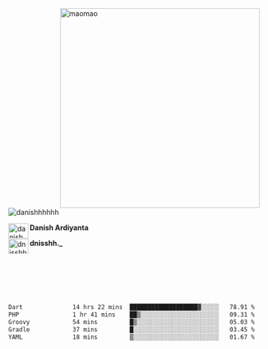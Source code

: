 <img align="right" alt="maomao" width="400" src="https://i.imgur.com/L23H0Ik.gif">

<p align="left"><img src="https://komarev.com/ghpvc/?username=danishhhhhh&label=Profile%20views&color=0e75b6&style=flat" alt="danishhhhhh" /></p>

[<img align="left" src="https://raw.githubusercontent.com/rahuldkjain/github-profile-readme-generator/master/src/images/icons/Social/linked-in-alt.svg" alt="danish ardiyanta" height="30" width="40" />](https://linkedin.com/in/danish-ardiyanta)
**Danish Ardiyanta**

[<img align="left" src="https://raw.githubusercontent.com/rahuldkjain/github-profile-readme-generator/master/src/images/icons/Social/instagram.svg" alt="dnisshh._" height="30" width="40" />](https://instagram.com/dnisshh._)
**dnisshh._**

</br></br></br></br></br>

<!--START_SECTION:waka-->

```txt
Dart              14 hrs 22 mins  ███████████████████▓░░░░░   78.91 %
PHP               1 hr 41 mins    ██▒░░░░░░░░░░░░░░░░░░░░░░   09.31 %
Groovy            54 mins         █▒░░░░░░░░░░░░░░░░░░░░░░░   05.03 %
Gradle            37 mins         █░░░░░░░░░░░░░░░░░░░░░░░░   03.45 %
YAML              18 mins         ▒░░░░░░░░░░░░░░░░░░░░░░░░   01.67 %
```

<!--END_SECTION:waka-->
